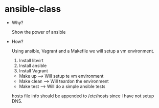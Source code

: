 # ansible-class

* Why?
  
  Show the power of ansible

* How?
  
  Using ansible, Vagrant and a Makefile we will setup a vm environment.
  
  1. Install libvirt
  2. Install ansible
  3. Install Vagrant 

  * Make up --> Will setup te vm environment
  * Make clean --> Will teardon the environment
  * Make test --> Will do a simple ansible tests

  hosts file info should be appended to /etc/hosts since I have not setup DNS.

  
